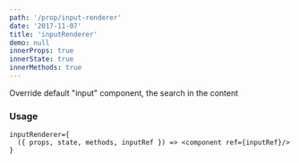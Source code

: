 ```yaml
---
path: '/prop/input-renderer'
date: '2017-11-07'
title: 'inputRenderer'
demo: null
innerProps: true
innerState: true
innerMethods: true
---
```


Override default "input" component, the search in the content

### Usage

```
inputRenderer={
  ({ props, state, methods, inputRef }) => <component ref={inputRef}/>
}
```
